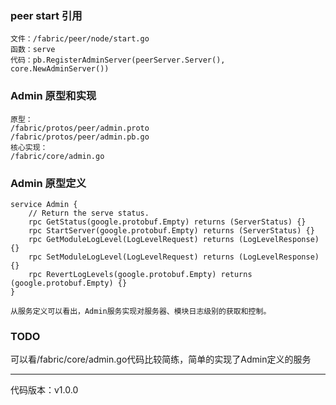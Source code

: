 ### peer start 引用

```
文件：/fabric/peer/node/start.go
函数：serve
代码：pb.RegisterAdminServer(peerServer.Server(), core.NewAdminServer())
```

### Admin 原型和实现

```
原型：
/fabric/protos/peer/admin.proto
/fabric/protos/peer/admin.pb.go
核心实现：
/fabric/core/admin.go
```

### Admin 原型定义

```
service Admin {
    // Return the serve status.
    rpc GetStatus(google.protobuf.Empty) returns (ServerStatus) {}
    rpc StartServer(google.protobuf.Empty) returns (ServerStatus) {}
    rpc GetModuleLogLevel(LogLevelRequest) returns (LogLevelResponse) {}
    rpc SetModuleLogLevel(LogLevelRequest) returns (LogLevelResponse) {}
    rpc RevertLogLevels(google.protobuf.Empty) returns (google.protobuf.Empty) {}
}

从服务定义可以看出，Admin服务实现对服务器、模块日志级别的获取和控制。
```

### TODO

可以看/fabric/core/admin.go代码比较简练，简单的实现了Admin定义的服务


------------------------------------
代码版本：v1.0.0

